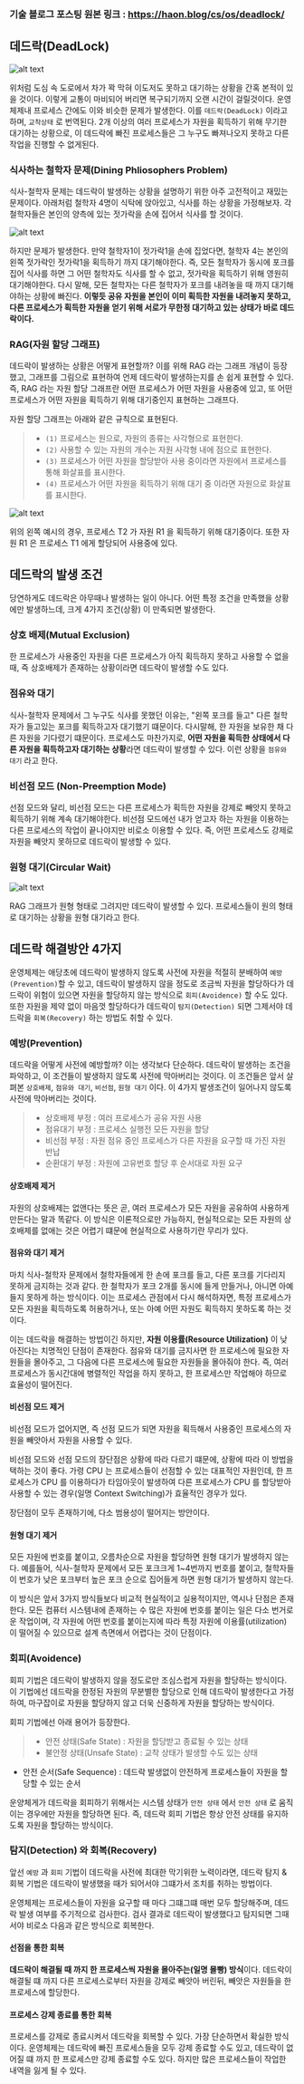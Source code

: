 
### 기술 블로그 포스팅 원본 링크 : https://haon.blog/cs/os/deadlock/

## 데드락(DeadLock)

![alt text](image.png)

위처럼 도심 속 도로에서 차가 꽉 막혀 이도저도 못하고 대기하는 상황을 간혹 본적이 있을 것이다. 이렇게 교통이 마비되어 버리면 복구되기까지 오랜 시간이 걸릴것이다. 운영체제내 프로세스 간에도 이와 비슷한 문제가 발생한다. 이를 `데드락(DeadLock)` 이라고 하며, `교착상태` 로 번역된다. 2개 이상의 여러 프로세스가 자원을 획득하기 위해 무기한 대기하는 상황으로, 이 데드락에 빠진 프로세스들은 그 누구도 빠져나오지 못하고 다른 작업을 진행할 수 없게된다.

### 식사하는 철학자 문제(Dining Phliosophers Problem)

식사-철학자 문제는 데드락이 발생하는 상황을 설명하기 위한 아주 고전적이고 재밌는 문제이다. 아래처럼 철학자 4명이 식탁에 앉아있고, 식사를 하는 상황을 가정해보자. 각 철학자들은 본인의 양측에 있는 젓가락을 손에 집어서 식사를 할 것이다.

![alt text](image-1.png)

하지만 문제가 발생한다. 만약 철학자1이 젓가락1을 손에 집었다면, 철학자 4는 본인의 왼쪽 젓가락인 젓가락1을 획득하기 까지 대기해야한다. 즉, 모든 철학자가 동시에 포크를 집어 식사를 하면 그 어떤 철학자도 식사를 할 수 없고, 젓가락을 획득하기 위해 영원히 대기해야한다. 다시 말해, 모든 철학자는 다른 철학자가 포크를 내려놓을 때 까지 대기해야하는 상황에 빠진다. **이렇듯 공유 자원을 본인이 이미 획득한  자원을 내려놓지 못하고, 다른 프로세스가 획득한 자원을 얻기 위해 서로가 무한정 대기하고 있는 상태가 바로 데드락이다.** 

### RAG(자원 할당 그래프)

데드락이 발생하는 상황은 어떻게 표현할까? 이를 위해 RAG 라는 그래프 개념이 등장했고, 그래프를 그림으로 표현하여 언제 데드락이 발생하는지를 손 쉽게 표현할 수 있다. 즉, RAG 라는 자원 할당 그래프란 어떤 프로세스가 어떤 자원을 사용중에 있고, 또 어떤 프로세스가 어떤 자원을 획득하기 위해 대기중인지 표현하는 그래프다.

자원 할당 그래프는 아래와 같은 규칙으로 표현된다.

> - `(1)` 프로세스는 원으로, 자원의 종류는 사각형으로 표현한다.
> - `(2)` 사용할 수 있는 자원의 개수는 자원 사각형 내에 점으로 표현한다.
> - `(3)` 프로세스가 어떤 자원을 할당받아 사용 중이라면 자원에서 프로세스를 통해 화살표를 표시한다.
> - `(4)` 프로세스가 어떤 자원을 획득하기 위해 대기 중 이라면 자원으로 화살표를 표시한다.

![alt text](image-2.png)

위의 왼쪽 예시의 경우, 프로세스 T2 가 자원 R1 을 획득하기 위해 대기중이다. 또한 자원 R1 은 프로세스 T1 에게 할당되어 사용중에 있다.

## 데드락의 발생 조건 

당연하게도 데드락은 아무때나 발생하는 일이 아니다. 어떤 특정 조건을 만족했을 상황에만 발생하느데, 크게 4가지 조건(상황) 이 만족되면 발생한다.

### 상호 배제(Mutual Exclusion)

한 프로세스가 사용중인 자원을 다른 프로세스가 아직 획득하지 못하고 사용할 수 없을 때, 즉 상호배제가 존재하는 상황이라면 데드락이 발생할 수도 있다.

### 점유와 대기

식사-철학자 문제에서 그 누구도 식사를 못했던 이유는, "왼쪽 포크를 들고" 다른 철학자가 들고있는 포크를 획득하고자 대기했기 떄문이다. 다시말해, 한 자원을 보유한 채 다른 자원을 기다렸기 떄문이다. 프로세스도 마찬가지로, **어떤 자원을 획득한 상태에서 다른 자원을 획득하고자 대기하는 상황**라면 데드락이 발생할 수 있다. 이런 상황을 `점유와 대기` 라고 한다.

### 비선점 모드 (Non-Preemption Mode)

선점 모드와 달리, 비선점 모드는 다른 프로세스가 획득한 자원을 강제로 빼앗지 못하고 획득하기 위해 계속 대기해야한다. 비선점 모드에선 내가 얻고자 하는 자원을 이용하는 다른 프로세스의 작업이 끝나야지만 비로소 이용할 수 있다. 즉, 어떤 프로세스도 강제로 자원을 빼앗지 못하므로 데드락이 발생할 수 있다.

### 원형 대기(Circular Wait)

![alt text](image-3.png)

RAG 그래프가 원형 형태로 그려지만 데드락이 발생할 수 있다. 프로세스들이 원의 형태로 대기하는 상황을 원형 대기라고 한다.

## 데드락 해결방안 4가지

운영체제는 애당초에 데드락이 발생하지 않도록 사전에 자원을 적절히 분배하여 `예방(Prevention)`할 수 있고, 데드락이 발생하지 않을 정도로 조금씩 자원을 할당하다가 데드락이 위험이 있으면 자원을 할당하지 않는 방식으로 `회피(Avoidence)` 할 수도 있다. 또한 자원을 제약 없이 마음껏 할당하다가 데드락이 `탐지(Detection)` 되면 그제서야 데드락을 `회복(Recovery)` 하는 방법도 취할 수 있다.

### 예방(Prevention)

데드락을 어떻게 사전에 예방할까? 이는 생각보다 단순하다. 데드락이 발생하는 조건을 파악하고, 이 조건들이 발생하지 않도록 사전에 막아버리는 것이다. 이 조건들은 앞서 살펴본 `상호배제`, `점유와 대기`, `비선점`, `원형 대기` 이다. 이 4가지 발생조건이 일어나지 않도록 사전에 막아버리는 것이다.

>  - 상호배제 부정 : 여러 프로세스가 공유 자원 사용
> - 점유대기 부정 : 프로세스 실행전 모든 자원을 할당
> - 비선점 부정 : 자원 점유 중인 프로세스가 다른 자원을 요구할 때 가진 자원 반납
> - 순환대기 부정 : 자원에 고유번호 할당 후 순서대로 자원 요구

#### 상호배제 제거

자원의 상호배제는 없앤다는 뜻은 곧, 여러 프로세스가 모든 자원을 공유하여 사용하게 만든다는 말과 똑같다. 이 방식은 이론적으로만 가능하지, 현실적으로는 모든 자원의 상호배제를 없애는 것은 어렵기 떄문에 현실적으로 사용하기란 무리가 있다.

#### 점유와 대기 제거

마치 식사-철학자 문제에서 철학자들에게 한 손에 포크를 들고, 다른 포크를 기다리지 못하게 금지하는 것과 같다. 한 철학자가 포크 2개를 동시에 들게 만들거나, 아니면 아예 들지 못하게 하는 방식이다. 이는 프로세스 관점에서 다시 해석하자면, 특정 프로세스가 모든 자원을 획득하도록 허용하거나, 또는 아예 어떤 자원도 획득하지 못하도록 하는 것이다.

이는 데드락을 해결하는 방법이긴 하지만, **자원 이용률(Resource Utilization)** 이 낮아진다는 치명적인 단점이 존재한다. 점유와 대기를 금지사면 한 프로세스에 필요한 자원들을 몰아주고, 그 다음에 다른 프로세스에 필요한 자원들을 몰아줘야 한다. 즉, 여러 프로세스가 동시간대에 병렬적인 작업을 하지 못하고, 한 프로세스만 작업해야 하므로 효율성이 떨어진다. 

#### 비선점 모드 제거 

비선점 모드가 없어지면, 즉 선점 모드가 되면 자원을 획득해서 사용중인 프로세스의 자원을 빼앗아서 자원을 사용할 수 있다. 

비선점 모드와 선점 모드의 장단점은 상황에 따라 다르기 떄문에, 상황에 따라 이 방법을 택하는 것이 좋다. 가령 CPU 는 프로세스들이 선점할 수 있는 대표적인 자원인데, 한 프로세스가 CPU 를 이용하다가 타임아웃이 발생하여 다른 프로세스가 CPU 를 할당받아 사용할 수 있는 경우(일명 Context Switching)가 효율적인 경우가 있다. 

장단점이 모두 존재하기에, 다소 범용성이 떨어지는 방안이다.

#### 원형 대기 제거

모든 자원에 번호를 붙이고, 오름차순으로 자원을 할당하면 원형 대기가 발생하지 않는다. 예를들어, 식사-철학자 문제에서 모든 포크크게 1~4번까지 번호를 붙이고, 철학자들이 번호가 낮은 포크부터 높은 포크 순으로 집어들게 하면 원형 대기가 발생하지 않는다.

이 방식은 앞서 3가지 방식들보다 비교적 현실적이고 실용적이지만, 역시나 단점은 존재한다. 모든 컴퓨터 시스템내에 존재하는 수 많은 자원에 번호를 붙이는 일은 다소 번거로운 작업이며, 각 자원에 어떤 번호를 붙이는지에 따라 특정 자원에 이용률(utilization) 이 떨어질 수 있으므로 설계 측면에서 어렵다는 것이 단점이다.

### 회피(Avoidence)

회피 기법은 데드락이 발생하지 않을 정도로만 조심스럽게 자원을 할당하는 방식이다. 이 기법에선 데드락을 한정된 자원의 무분별한 할당으로 인해 데드락이 발생한다고 가정하여, 마구잡이로 자원을 할당하지 않고 더욱 신중하게 자원을 할당하는 방식이다.

회피 기법에선 아래 용어가 등장한다.

> - 안전 상태(Safe State) : 자원을 할당받고 종료될 수 있는 상태
> - 불안정 상태(Unsafe State) : 교착 상태가 발생할 수도 있는 상태
- 안전 순서(Safe Sequence) : 데드락 발생없이 안전하게 프로세스들이 자원을 할당할 수 있는 순서

운양체게가 데드락을 회피하기 위해서는 시스템 상태가 `안전 상태` 에서 `안전 상태` 로 움직이는 경우에만 자원을 할당하면 된다. 즉, 데드락 회피 기법은 항상 안전 상태를 유지하도록 자원을 할당하는 방식이다. 

### 탐지(Detection) 와 회복(Recovery)

앞선 `예방` 과 `회피` 기법이 데드락을 사전에 최대한 막기위한 노력이라면, 데드락 탐지 & 회복 기법은 데드락이 발생했을 때가 되어서야 그떄가서 조치를 취하는 방법이다. 

운영체제는 프로세스들이 자원을 요구할 때 마다 그떄그떄 매번 모두 할당해주며, 데드락 발생 여부를 주기적으로 검사한다. 검사 결과로 데드락이 발생했다고 탐지되면 그때서야 비로소 다음과 같은 방식으로 회복한다.

#### 선점을 통한 회복

**데드락이 해결될 때 까지 한 프로세스씩 자원을 몰아주는(일명 몰빵) 방식**이다. 데드락이 해결될 떄 까지 다른 프로세스로부터 자원을 강제로 빼앗아 버린뒤, 빼앗은 자원들을 한 프로세스에 할당한다.

#### 프로세스 강제 종료를 통한 회복

프로세스를 강제로 종료시켜서 데드락을 회복할 수 있다. 가장 단순하면서 확실한 방식이다. 운영체제는 데드락에 빠진 프로세스들을 모두 강제 종료할 수도 있고, 데드락이 없어질 떄 까지 한 프로세스만 강제 종료할 수도 있다. 하지만 많은 프로세스들이 작업한 내역을 잃게 될 수 있다.
